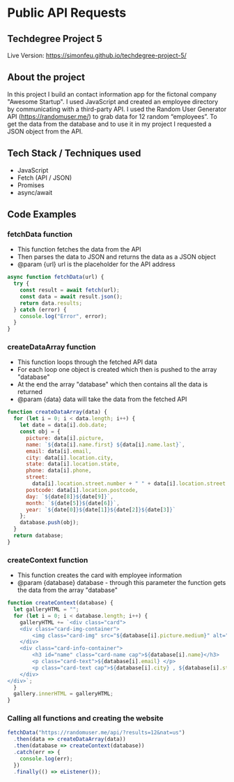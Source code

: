 # Public API Requests
## Techdegree Project 5

Live Version: https://simonfeu.github.io/techdegree-project-5/

## About the project
In this project I build an contact information app for the fictonal company "Awesome Startup".
I used JavaScript and created an employee directory by communicating with a third-party API.
I used the Random User Generator API (https://randomuser.me/) to grab data for 12 random “employees”.
To get the data from the database and to use it in my project I requested a JSON object from the API.

## Tech Stack / Techniques used
* JavaScript
* Fetch (API / JSON)
* Promises
* async/await

## Code Examples

### fetchData function
 * This function fetches the data from the API
 * Then parses the data to JSON and returns the data as a JSON object
 * @param {url} url is the placeholder for the API address

```javascript
async function fetchData(url) {
  try {
    const result = await fetch(url);
    const data = await result.json();
    return data.results;
  } catch (error) {
    console.log("Error", error);
  }
}
```

### createDataArray function
 * This function loops through the fetched API data
 * For each loop one object is created which then is pushed to the array "database"
 * At the end the array "database" which then contains all the data is returned
 * @param {data} data will take the data from the fetched API

```javascript
function createDataArray(data) {
  for (let i = 0; i < data.length; i++) {
    let date = data[i].dob.date;
    const obj = {
      picture: data[i].picture,
      name: `${data[i].name.first} ${data[i].name.last}`,
      email: data[i].email,
      city: data[i].location.city,
      state: data[i].location.state,
      phone: data[i].phone,
      street:
        data[i].location.street.number + " " + data[i].location.street.name,
      postcode: data[i].location.postcode,
      day: `${date[8]}${date[9]}`,
      month: `${date[5]}${date[6]}`,
      year: `${date[0]}${date[1]}${date[2]}${date[3]}`
    };
    database.push(obj);
  }
  return database;
}
```

### createContext function
 * This function creates the card with employee information
 * @param {database} database - through this parameter the function gets the data from the  array "database"

```javascript
function createContext(database) {
  let galleryHTML = "";
  for (let i = 0; i < database.length; i++) {
    galleryHTML += `<div class="card">
    <div class="card-img-container">
        <img class="card-img" src="${database[i].picture.medium}" alt="profile picture">
    </div>
    <div class="card-info-container">
        <h3 id="name" class="card-name cap">${database[i].name}</h3>
        <p class="card-text">${database[i].email} </p>
        <p class="card-text cap">${database[i].city} , ${database[i].state} </p>
    </div>
</div>`;
  }
  gallery.innerHTML = galleryHTML;
}
```

### Calling all functions and creating the website

```javascript
fetchData("https://randomuser.me/api/?results=12&nat=us")
  .then(data => createDataArray(data))
  .then(database => createContext(database))
  .catch(err => {
    console.log(err);
  })
  .finally(() => eListener());
```
